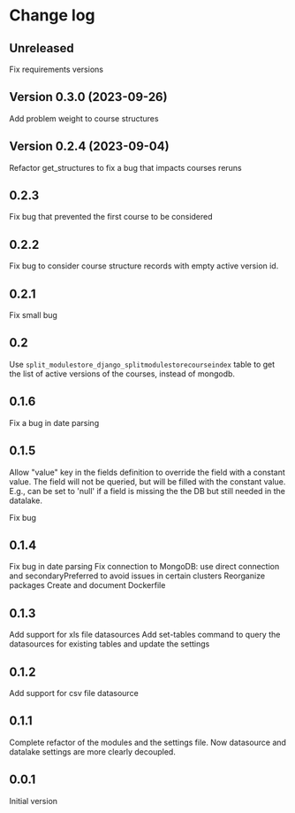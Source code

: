 # Change log

## Unreleased
Fix requirements versions

## Version 0.3.0 (2023-09-26)
Add problem weight to course structures

## Version 0.2.4 (2023-09-04)
Refactor get_structures to fix a bug that impacts courses reruns
## 0.2.3
Fix bug that prevented the first course to be considered
## 0.2.2
Fix bug to consider course structure records with empty active version id.
## 0.2.1
Fix small bug
## 0.2
Use `split_modulestore_django_splitmodulestorecourseindex` table
to get the list of active versions of the courses, instead of mongodb.
## 0.1.6
Fix a bug in date parsing
## 0.1.5
Allow "value" key in the fields definition to override the field with a constant value.
The field will not be queried, but will be filled with the constant value. 
E.g., can be set to 'null' if a field is missing the the DB but still needed in the datalake.

Fix bug
## 0.1.4
Fix bug in date parsing
Fix connection to MongoDB: use direct connection and secondaryPreferred to avoid issues in certain clusters
Reorganize packages
Create and document Dockerfile
## 0.1.3
Add support for xls file datasources
Add set-tables command to query the datasources for existing tables and update the settings
## 0.1.2
Add support for csv file datasource
## 0.1.1
Complete refactor of the modules and the settings file.
Now datasource and datalake settings are more clearly decoupled.
## 0.0.1
Initial version
